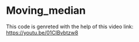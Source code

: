 # Moving_median
This code is genreted with the help of this video link: https://youtu.be/01CIBvbtzw8
